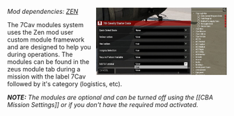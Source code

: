 <img align="right" width="300" height="155" src="https://github.com/7Cav/cScripts/blob/main/resourses/wikigfx/7Cav_Modules.png">*Mod dependencies: [ZEN](https://github.com/zen-mod/ZEN)*

The 7Cav modules system uses the Zen mod user custom module framework and are designed to help you during operations. The modules can be found in the zeus module tab during a mission with the label 7Cav followed by it's category (logistics, etc).

***NOTE:** The modules are optional and can be turned off using the [[CBA Mission Settings]] or if you don't have the required mod activated.*

